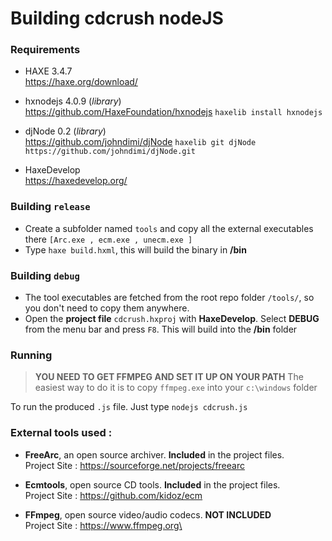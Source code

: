 
# Building cdcrush nodeJS


### Requirements

- HAXE 3.4.7\
https://haxe.org/download/

- hxnodejs 4.0.9 (*library*)\
https://github.com/HaxeFoundation/hxnodejs
`haxelib install hxnodejs`

- djNode 0.2 (*library*)\
https://github.com/johndimi/djNode
`haxelib git djNode https://github.com/johndimi/djNode.git`

- HaxeDevelop\
https://haxedevelop.org/



### Building `release`

- Create a subfolder named `tools` and copy all the external executables there `[Arc.exe , ecm.exe , unecm.exe ]`
- Type `haxe build.hxml`, this will build the binary in **/bin**


### Building `debug`

- The tool executables are fetched from the root repo folder `/tools/`, so you don't need to copy them anywhere.
- Open the **project file** `cdcrush.hxproj` with **HaxeDevelop**. Select **DEBUG** from the menu bar and press `F8`. This will build into the **/bin** folder

### Running 

>**YOU NEED TO GET FFMPEG AND SET IT UP ON YOUR PATH**
>The easiest way to do it is to copy `ffmpeg.exe` into your `c:\windows` folder

To run the produced `.js` file. Just type `nodejs cdcrush.js`

### External tools used :

- **FreeArc**, an open source archiver. **Included** in the project files.\
Project Site : https://sourceforge.net/projects/freearc

- **Ecmtools**, open source CD tools. **Included** in the project files. \
Project Site :  https://github.com/kidoz/ecm

- **FFmpeg**, open source video/audio codecs. **NOT INCLUDED** \
Project Site : https://www.ffmpeg.org\